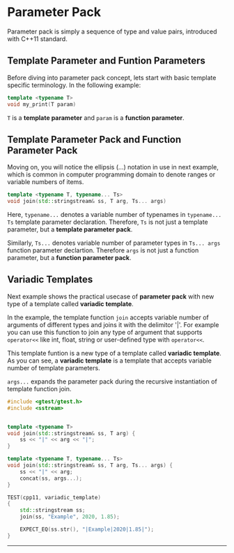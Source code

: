 # Parameter Pack

Parameter pack is simply a sequence of type and value pairs, introduced with C++11 standard.

## Template Parameter and Funtion Parameters

Before diving into parameter pack concept, lets start with basic template specific terminology. In the following example:
```c++
template <typename T>
void my_print(T param)
```

```T``` is a **template parameter** and ```param``` is a **function parameter**.

## Template Parameter Pack and Function Parameter Pack

Moving on, you will notice the ellipsis (...) notation in use in next example, which is common in computer programming domain to denote ranges or variable numbers of items.

```c++
template <typename T, typename... Ts>
void join(std::stringstream& ss, T arg, Ts... args)
```

Here, ```typename...``` denotes a variable number of typenames in ```typename... Ts``` template parameter declaration. Therefore, ```Ts``` is not just a template parameter, but a **template parameter pack**.

Similarly, ```Ts...``` denotes variable number of parameter types in ```Ts... args``` function parameter declartion.
Therefore ```args``` is not just a function parameter, but a **function parameter pack**.

## Variadic Templates

Next example shows the practical usecase of **parameter pack** with new type of a template called **variadic template**.

In the example, the template function ```join``` accepts variable number of arguments of different types and joins it with the delimitor '|'. For example you can use this function to join any type of argument that supports ```operator<<``` like int, float, string or user-defined type with ```operator<<```.

This template funtion is a new type of a template called **variadic template**. As you can see, a **variadic template** is a  template that accepts variable number of template parameters.

```args...``` expands the parameter pack during the recursive instantiation of template function join.

```c++
#include <gtest/gtest.h>
#include <sstream>


template <typename T>
void join(std::stringstream& ss, T arg) {
    ss << "|" << arg << "|";
}

template <typename T, typename... Ts>
void join(std::stringstream& ss, T arg, Ts... args) {
    ss << "|" << arg;
    concat(ss, args...);
}

TEST(cpp11, variadic_template)
{
    std::stringstream ss;
    join(ss, "Example", 2020, 1.85);

    EXPECT_EQ(ss.str(), "|Example|2020|1.85|");
}
```

---

